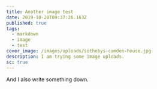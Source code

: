 ```yaml
---
title: Another image test
date: 2019-10-20T09:37:26.163Z
published: true
tags:
  - markdown
  - image
  - test
cover_image: /images/uploads/sothebys-camden-house.jpg
description: I am trying some image uploads.
sc: true
---
```

And I also write something down.
